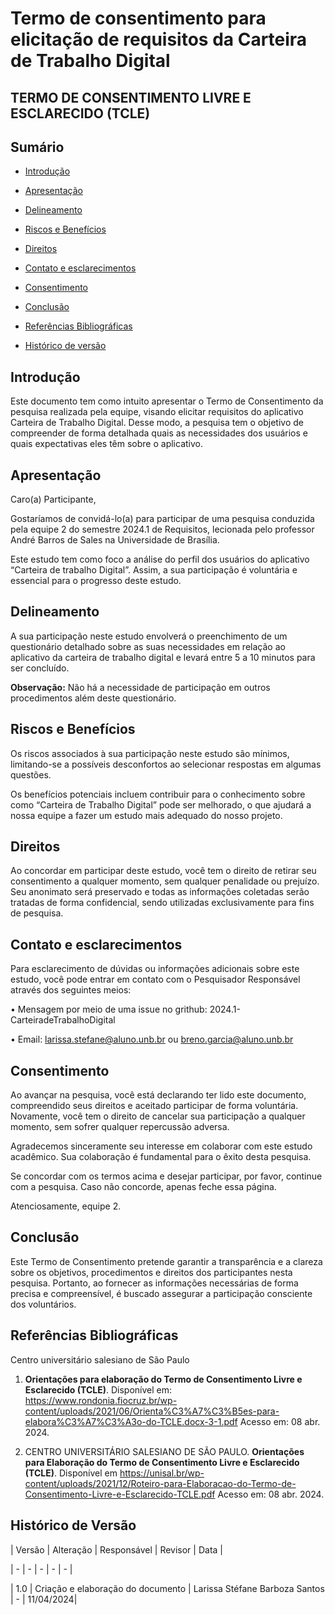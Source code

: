 # Termo de consentimento para elicitação de requisitos da Carteira de Trabalho Digital


## TERMO DE CONSENTIMENTO LIVRE E ESCLARECIDO (TCLE)


## Sumário

* [Introdução](#Introdução)

* [Apresentação](#Apresentação)

* [Delineamento](#Delineamento)

* [Riscos e Benefícios](#Riscos-e-Benefícios)

* [Direitos](#Direitos)

* [Contato e esclarecimentos](#Contato-e-esclarecimentos)

* [Consentimento](#Consentimento)

* [Conclusão](#Conclusão)

* [Referências Bibliográficas](#Referências-Bibliográficas)

* [Histórico de versão](#Histórico-de-versão)


## Introdução


Este documento tem como intuito apresentar o Termo de Consentimento da pesquisa realizada pela equipe, visando elicitar requisitos do aplicativo Carteira de Trabalho Digital. Desse modo, a pesquisa tem o objetivo de compreender de forma detalhada quais as necessidades dos usuários e quais expectativas eles têm sobre o aplicativo.


## Apresentação


Caro(a) Participante,

Gostaríamos de convidá-lo(a) para participar de uma pesquisa conduzida pela equipe 2 do semestre 2024.1 de Requisitos, lecionada pelo professor André Barros de Sales na Universidade de Brasília.

Este estudo tem como foco a análise do perfil dos usuários do aplicativo “Carteira de trabalho Digital”. Assim, a sua participação é voluntária e essencial para o progresso deste estudo.


## Delineamento


A sua participação neste estudo envolverá o preenchimento de um questionário detalhado sobre as suas necessidades em relação ao aplicativo da carteira de trabalho digital e levará entre 5 a 10 minutos para ser concluído.


**Observação:** Não há a necessidade de participação em outros procedimentos além deste questionário.


## Riscos e Benefícios


Os riscos associados à sua participação neste estudo são mínimos, limitando-se a possíveis desconfortos ao selecionar respostas em algumas questões.

Os benefícios potenciais incluem contribuir para o conhecimento sobre como “Carteira de Trabalho Digital” pode ser melhorado, o que ajudará a nossa equipe a fazer um estudo mais adequado do nosso projeto.


## Direitos

Ao concordar em participar deste estudo, você tem o direito de retirar seu consentimento a qualquer momento, sem qualquer penalidade ou prejuízo. Seu anonimato será preservado e todas as informações coletadas serão tratadas de forma confidencial, sendo utilizadas exclusivamente para fins de pesquisa.


## Contato e esclarecimentos


Para esclarecimento de dúvidas ou informações adicionais sobre este estudo, você pode entrar em contato com o Pesquisador Responsável através dos seguintes meios:

• Mensagem por meio de uma issue no grithub: 2024.1-CarteiradeTrabalhoDigital


• Email: larissa.stefane@aluno.unb.br ou breno.garcia@aluno.unb.br


## Consentimento


Ao avançar na pesquisa, você está declarando ter lido este documento, compreendido seus direitos e aceitado participar de forma voluntária. Novamente, você tem o direito de cancelar sua participação a qualquer momento, sem sofrer qualquer repercussão adversa.


Agradecemos sinceramente seu interesse em colaborar com este estudo acadêmico. Sua colaboração é fundamental para o êxito desta pesquisa.

Se concordar com os termos acima e desejar participar, por favor, continue com a pesquisa. Caso não concorde, apenas feche essa página.


Atenciosamente, equipe 2.


## Conclusão


Este Termo de Consentimento pretende garantir a transparência e a clareza sobre os objetivos, procedimentos e direitos dos participantes nesta pesquisa. Portanto, ao fornecer as informações necessárias de forma precisa e compreensível, é buscado assegurar a participação consciente dos voluntários.


## Referências Bibliográficas



Centro universitário salesiano de São Paulo

1. **Orientações para elaboração do Termo de Consentimento Livre e Esclarecido (TCLE)**. Disponível em: <https://www.rondonia.fiocruz.br/wp-content/uploads/2021/06/Orienta%C3%A7%C3%B5es-para-elabora%C3%A7%C3%A3o-do-TCLE.docx-3-1.pdf> Acesso em: 08 abr. 2024.

2. CENTRO UNIVERSITÁRIO SALESIANO DE SÃO PAULO. **Orientações para Elaboração do Termo de Consentimento Livre e Esclarecido (TCLE)**. Disponível em <https://unisal.br/wp-content/uploads/2021/12/Roteiro-para-Elaboracao-do-Termo-de-Consentimento-Livre-e-Esclarecido-TCLE.pdf> Acesso em: 08 abr. 2024.


## Histórico de Versão

| Versão | Alteração | Responsável | Revisor | Data |

| - | - | - | - | - |

| 1.0 | Criação e elaboração do documento | Larissa Stéfane Barboza Santos | - | 11/04/2024|
